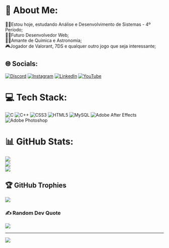 # 💫 About Me:
👨‍🎓Estou hoje, estudando Análise e Desenvolvimento de Sistemas - 4º Período;<br>👨‍💻Futuro Desenvolvedor Web;<br>👨‍🔬Amante de Química e Astronomia;<br>🎮Jogador de Valorant, 7DS e qualquer outro jogo que seja interessante;


## 🌐 Socials:
[![Discord](https://img.shields.io/badge/Discord-%237289DA.svg?logo=discord&logoColor=white)](https://discord.gg/.ikillua) [![Instagram](https://img.shields.io/badge/Instagram-%23E4405F.svg?logo=Instagram&logoColor=white)](https://www.instagram.com/ifeehsin/) [![LinkedIn](https://img.shields.io/badge/LinkedIn-%230077B5.svg?logo=linkedin&logoColor=white)](https://www.linkedin.com/in/fernando-araujo-86ba34251/) [![YouTube](https://img.shields.io/badge/YouTube-%23FF0000.svg?logo=YouTube&logoColor=white)](https://www.youtube.com/channel/UCleQ8X7VB287wU2AOqkhQ_A) 

# 💻 Tech Stack:
![C](https://img.shields.io/badge/c-%2300599C.svg?style=flat-square&logo=c&logoColor=white) ![C++](https://img.shields.io/badge/c++-%2300599C.svg?style=flat-square&logo=c%2B%2B&logoColor=white) ![CSS3](https://img.shields.io/badge/css3-%231572B6.svg?style=flat-square&logo=css3&logoColor=white) ![HTML5](https://img.shields.io/badge/html5-%23E34F26.svg?style=flat-square&logo=html5&logoColor=white) ![MySQL](https://img.shields.io/badge/mysql-%2300f.svg?style=flat-square&logo=mysql&logoColor=white) ![Adobe After Effects](https://img.shields.io/badge/Adobe%20After%20Effects-9999FF.svg?style=flat-square&logo=Adobe%20After%20Effects&logoColor=white) ![Adobe Photoshop](https://img.shields.io/badge/adobephotoshop-%2331A8FF.svg?style=flat-square&logo=adobephotoshop&logoColor=white)
# 📊 GitHub Stats:
![](https://github-readme-stats.vercel.app/api?username=FeehDEV&theme=vision-friendly-dark&hide_border=false&include_all_commits=false&count_private=false)<br/>
![](https://github-readme-streak-stats.herokuapp.com/?user=FeehDEV&theme=vision-friendly-dark&hide_border=false)<br/>
![](https://github-readme-stats.vercel.app/api/top-langs/?username=FeehDEV&theme=vision-friendly-dark&hide_border=false&include_all_commits=false&count_private=false&layout=compact)

## 🏆 GitHub Trophies
![](https://github-profile-trophy.vercel.app/?username=FeehDEV&theme=juicyfresh&no-frame=false&no-bg=false&margin-w=4)

### ✍️ Random Dev Quote
![](https://quotes-github-readme.vercel.app/api?type=horizontal&theme=radical)

---
[![](https://visitcount.itsvg.in/api?id=FeehDEV&icon=0&color=2)](https://visitcount.itsvg.in)

<!-- Proudly created with GPRM ( https://gprm.itsvg.in ) -->

